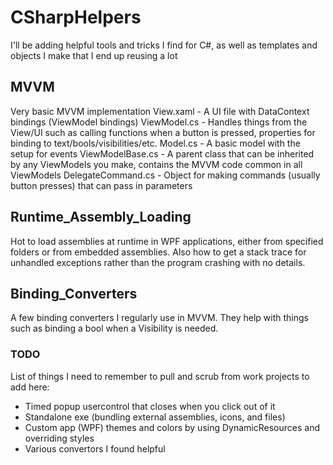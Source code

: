 # CSharpHelpers
I'll be adding helpful tools and tricks I find for C#, as well as templates and objects I make that I end up reusing a lot




## MVVM

Very basic MVVM implementation
View.xaml - A UI file with DataContext bindings (ViewModel bindings)
ViewModel.cs - Handles things from the View/UI such as calling functions when a button is pressed, properties for binding to text/bools/visibilities/etc.
Model.cs - A basic model with the setup for events
ViewModelBase.cs - A parent class that can be inherited by any ViewModels you make, contains the MVVM code common in all ViewModels
DelegateCommand.cs - Object for making commands (usually button presses) that can pass in parameters


## Runtime_Assembly_Loading

Hot to load assemblies at runtime in WPF applications, either from specified folders or from embedded assemblies.  Also how to get a stack trace for unhandled exceptions rather than the program crashing with no details.


## Binding_Converters

A few binding converters I regularly use in MVVM.  They help with things such as binding a bool when a Visibility is needed.



### TODO

List of things I need to remember to pull and scrub from work projects to add here:
 - Timed popup usercontrol that closes when you click out of it
 - Standalone exe (bundling external assemblies, icons, and files)
 - Custom app (WPF) themes and colors by using DynamicResources and overriding styles
 - Various convertors I found helpful

